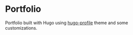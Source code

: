 # Portfolio

Portfolio built with Hugo using [hugo-profile](https://github.com/gurusabarish/hugo-profile) theme and some customizations.
